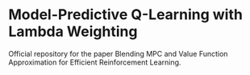 # Model-Predictive Q-Learning with Lambda Weighting

Official repository for the paper Blending MPC and Value Function Approximation for Efficient Reinforcement Learning.
